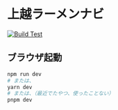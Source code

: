 # 上越ラーメンナビ

[![Build Test](https://github.com/JoetsuRamenNavi/frontend/actions/workflows/build.yml/badge.svg)](https://github.com/JoetsuRamenNavi/frontend/actions/workflows/build.yml)

## ブラウザ起動

```bash
npm run dev
# または、
yarn dev
# または、（最近でたやつ、使ったことない）
pnpm dev
```
